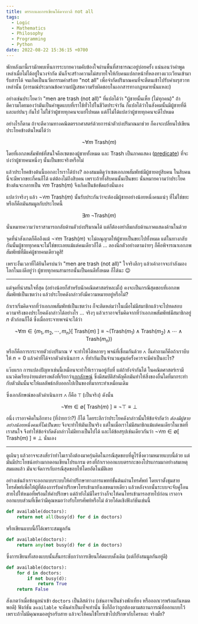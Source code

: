 ```yaml
---
title: ตรรกะและการเขียนโค้ดจากวลี not all
tags:
  - Logic
  - Mathematics
  - Philosophy
  - Programming
  - Python
date: 2022-08-22 15:36:15 +0700
---
```


พักหลังมานี้เรามักพบเห็นการระบายความคับข้องใจผ่านพื้นที่สาธารณะอยู่บ่อยครั้ง แน่นอนว่าคำพูดเหล่าเมื่อไม่ได้อยู่ในวงจำกัด มันก็จะสร้างความไม่สบายใจให้กับคนแปลกหน้าที่หลงทางแวะเวียนเข้ามารับสารได้ จนเกิดเป็นนวัตกรรมคำสร้อย "not all" เพื่อจำกัดปริมาณคนที่จะตีตนเข้าไปรับคำผรุสวาทเหล่านั้น (อารมณ์ประมาณข้อความปฏิเสธความรับผิดชอบในเอกสารทางกฎหมายนั่นแหละ)

อย่างเช่นประโยคว่า "men are trash (not all)" ที่แปลได้ว่า "ผู้ชายนั้นเหี้ย (ไม่ทุกคน)" ถ้าตีความโดยมองว่ามันเป็นคำพูดแบบที่เราใช้ทั่วไปในชีวิตประจำวัน ก็แปลได้ว่าในสังคมนั้นมีผู้ชายที่ดีและแย่ปนๆ กันไป ไม่ใช่ว่าผู้ชายทุกคนจะแย่ไปหมด แต่ก็ไม่ได้แปลว่าผู้ชายทุกคนจะดีไปหมด

อย่างไรก็ตาม ถ้าจะตีความทางคณิตตรรกศาสตร์ด้วยการนำตัวบ่งปริมาณมาช่วย ก็คงจะเปลี่ยนไปเขียนประโยคข้างต้นใหม่ได้ว่า

$$
\neg \forall m \; \text{Trash}(m)
$$

โดยที่เอกภพสัมพัทธ์ที่สนใจคือเซตของผู้ชายทั้งหมด และ $\text{Trash}$ เป็นภาคแสดง ([predicate][]) ที่จะบ่งว่าผู้ชายคนหนึ่งๆ นั้นเป็นขยะจริงหรือไม่

แล้วประโยคข้างต้นนี้บอกอะไรเราได้บ้าง? ลองสมมติดูว่าเซตเอกภพสัมพัทธ์มีผู้ชายอยู่สิบคน ในสิบคนนี้จะมีพวกขยะกี่คนก็ได้ แต่ต้องไม่ถึงสิบคน เพราะถ้าทั้งสิบคนนั้นเป็นขยะ นั่นหมายความว่าประโยคข้างต้นจะกลายเป็น $\forall m\; \text{Trash}(m)$ จึงเกิดเป็นข้อขัดแย้งนั่นเอง

แปลว่าจริงๆ แล้ว $\neg \forall m \; \text{Trash}(m)$ นั้นรับประกันว่าจะต้องมีผู้ชายอย่างน้อยหนึ่งคนแน่ๆ ที่ไม่ใช่ขยะ หรือก็คือมันสมมูลกับประโยคนี้

$$
\exists m \; \neg \text{Trash}(m)
$$

นั่นหมายความว่าเราสามารถกลับด้านตัวบ่งปริมาณได้ แต่ก็ต้องอย่าลืมกลับด้านภาคแสดงด้านในด้วย

จุดที่น่าสังเกตก็คือถึงแม้ $\neg \forall m \; \text{Trash}(m)$ จะไม่อณุญาตให้ผู้ชายเป็นขยะไปทั้งหมด แต่ในทางกลับกันนั้นผู้ชายทุกคนจะไม่ใช่ขยะเลยแม้แต่คนเดียวก็ได้ ... ลองนึกตัวอย่างตามง่ายๆ ก็คือพิจารณาเอกภพสัมพัทธ์ที่มีแค่ผู้ชายคนเดียวดูสิ!

เพราะงั้นเวลาที่ได้ยินใครบ่นว่า "men are trash (not all)" ใจจริงลึกๆ แล้วเค้าอาจจะกำลังมองโลกในแง่ดีอยู่ว่า ผู้ชายทุกคนสามารถนั้นเป็นคนดีทั้งหมด ก็ได้นะ 😉

---

แต่จุดที่น่าสนใจที่สุด (อย่างน้อยก็สำหรับนักคณิตศาสตร์หละมั้ง) คงจะเป็นกรณีสุดขอบที่เอกภพสัมพัทธ์เป็นเซตว่าง แล้วประโยคดังกล่าวยังมีความหมายอยู่หรือไม่?

ถ้าเราเริ่มคิดจากที่ว่าเอกภพสัมพัทธ์เป็นเซตว่าง ก็จะติดหล่มว่าในเมื่อไม่มีสมาชิกแล้วจะไปทดสอบความจริงของประโยคดังกล่าวได้อย่างไร ... จริงๆ แล้วเราอาจเริ่มคิดจากที่ว่าเอกภพสัมพัทธ์มีสมาชิกอยู่ $n$ ตัวก่อนก็ได้ ซึ่งเมื่อกระจายพจน์จะได้ว่า

$$
\neg \forall m {\in} \lbrace m_1,m_2,\cdots,m_n\rbrace \left[\; \text{Trash}(m) \;\right]
\equiv
\neg \left( \text{Trash}(m_1) \wedge \text{Trash}(m_2) \wedge \cdots \wedge \text{Trash}(m_n) \right)
$$

หรือก็คือการกระจายตัวบ่งปริมาณ $\forall$ จะทำให้ได้หลายๆ พจน์ที่เชื่อมกันด้วย $\wedge$ งั้นคำถามก็คือถ้าเราบีบให้ $n=0$ แล้วค่าที่ได้จากตัวดำเนินการ $\wedge$ ที่ทำกันเป็นจำนวนศูนย์ครั้งควรจะมีค่าเป็นอะไร?

แว๊บแรก การแปลงปัญหาเช่นนี้เหมือนจะทำให้เราวนอยู่กับที่ แต่ถ้ายังจำกันได้ ในคณิตศาสตร์เรามีแนวคิดเรียบง่ายแต่ทรงพลังที่เรียกว่า[เอกลักษณ์][identity] ซึ่งมีสมบัติสำคัญคือมันทำให้สิ่งของอื่นใดที่มากระทำกับตัวมันนั้นจะให้ผลลัพธ์กลับออกไปเป็นของที่มากระทำเหมือนเดิม

ซึ่งเอกลักษณ์ของตัวดำเนินการ $\wedge$ ก็คือ $\top$ (เป็นจริง) ดังนั้น

$$
\neg \forall m {\in} \emptyset \left[\; \text{Trash}(m) \;\right]
\equiv \neg \top
\equiv \bot
$$

อนึ่ง เราอาจคิดในอีกทาง (ที่ง่ายกว่า?) ก็ได้ โดยระลึกว่าประโยคดังกล่าวนั้นให้ข้อจำกัดว่า *ต้องมีผู้ชายอย่างน้อยหนึ่งคนที่ไม่เป็นขยะ* จึงจะทำให้มันเป็นจริง แต่ในเมื่อเราไม่มีสมาชิกแม้แต่คนเดียวในเซตที่เราสนใจ จึงทำให้ข้อจำกัดดังกล่าวไม่มีทางเป็นไปได้ และได้ข้อสรุปเช่นเดียวกันว่า $\neg \forall m{\in}\emptyset \left[\; \text{Trash}(m) \;\right] \equiv \bot$ นั่นเอง

---

ดูเผินๆ แล้วอาจจะสงสัยว่าทำไมเราถึงต้องมาครุ่นคิดในกรณีสุดขอบที่ดูไร้ซึ่งความหมายแบบนี้ด้วย แต่มันมีประโยชน์อย่างมากตอนเขียนโปรแกรม ตรงที่ถ้าเราออกแบบตรรกะของโปรแกรมมาอย่างสมเหตุสมผลแล้ว มันจะจัดการกับกรณีสุดขอบให้โดยอัตโนมัติเลย

อย่างเช่นถ้าเราจะออกแบบระบบให้คำปรึกษาทางการแพทย์ขั้นต้นผ่านโทรศัพท์ โดยเราตั้งชุมสายโทรศัพท์เพื่อให้ผู้ที่ต้องการรับคำปรึกษาโทรเข้ามายังเลขหมายเดียว แล้วหลังจากนั้นระบบจะจับคู่โอนสายไปให้หมอที่พร้อมให้คำปรึกษา แต่ถ้ายังไม่มีใครว่างก็จะให้คนโทรเข้ามารอสายไปก่อน เราอาจออกแบบส่วนที่เช็คว่ามีคุณหมอว่างรับโทรศัพท์หรือไม่ ด้วยโค้ดเชิงฟังก์ชันเช่นนี้

``` python
def available(doctors):
    return not all(busy(d) for d in doctors)
```

หรือเขียนแบบนี้ก็ได้เพราะสมมูลกัน

``` python
def available(doctors):
    return any(not busy(d) for d in doctors)
```

ซึ่งการเขียนทั้งสองแบบนั้นสั้นกระชับกว่าการเขียนโค้ดแบบดั้งเดิม (แต่ก็ยังสมมูลกันอยู่ดี)

``` python
def available(doctors):
    for d in doctors:
        if not busy(d):
            return True
    return False
```

สังเกตว่าเมื่อข้อมูลนำเข้า `doctors` เป็นลิสต์ว่าง (เช่นอาจเป็นช่วงพักเที่ยง หรือออกเวรพร้อมกันหมดพอดี) ฟังก์ชัน `available` จะคืนค่าเป็นเท็จเท่านั้น ซึ่งก็ถือว่าถูกต้องตามสถานการณ์ที่ออกแบบไว้ เพราะถ้าไม่มีคุณหมออยู่รอรับสาย แล้วจะให้คนไข้โทรเข้าไปปรึกษากับใครหละ จริงมั้ย?



[predicate]: //en.wikipedia.org/wiki/Predicate_(mathematical_logic)
[de morgan laws]: //en.wikipedia.org/wiki/De_Morgan%27s_laws
[identity]: //en.wikipedia.org/wiki/Identity_(mathematics)
